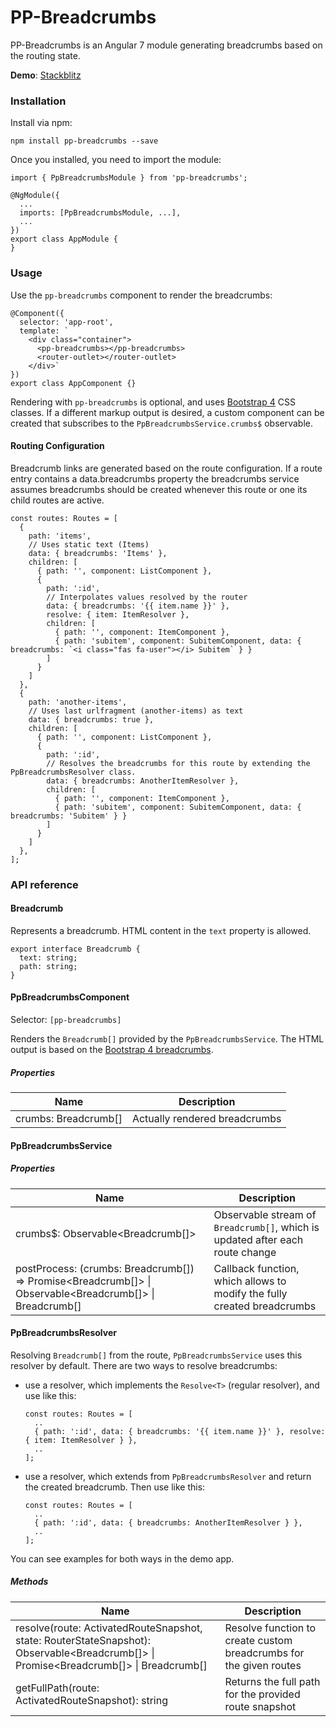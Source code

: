 # PP-Breadcrumbs

PP-Breadcrumbs is an Angular 7 module generating breadcrumbs based on the routing state.

**Demo**: [Stackblitz](https://stackblitz.com/edit/pp-breadcrumbs)

### Installation

Install via npm:
```
npm install pp-breadcrumbs --save 
```
Once you installed, you need to import the module:
```
import { PpBreadcrumbsModule } from 'pp-breadcrumbs';

@NgModule({
  ...
  imports: [PpBreadcrumbsModule, ...],
  ...
})
export class AppModule {
}
```

### Usage

Use the `pp-breadcrumbs` component to render the breadcrumbs:
```
@Component({
  selector: 'app-root',
  template: `
    <div class="container">
      <pp-breadcrumbs></pp-breadcrumbs>
      <router-outlet></router-outlet>
    </div>`
})
export class AppComponent {}
```

Rendering with `pp-breadcrumbs` is optional, and uses [Bootstrap 4](https://getbootstrap.com/) CSS classes. If a different markup output is desired, a custom component can be created that subscribes to the `PpBreadcrumbsService.crumbs$` observable.

#### Routing Configuration

Breadcrumb links are generated based on the route configuration. If a route entry contains a data.breadcrumbs property the breadcrumbs service assumes breadcrumbs should be created whenever this route or one its child routes are active.
```
const routes: Routes = [
  {
    path: 'items',
    // Uses static text (Items)
    data: { breadcrumbs: 'Items' },
    children: [
      { path: '', component: ListComponent },
      {
        path: ':id',
        // Interpolates values resolved by the router
        data: { breadcrumbs: '{{ item.name }}' },
        resolve: { item: ItemResolver },
        children: [
          { path: '', component: ItemComponent },
          { path: 'subitem', component: SubitemComponent, data: { breadcrumbs: `<i class="fas fa-user"></i> Subitem` } }
        ]
      }
    ]
  },
  {
    path: 'another-items',
    // Uses last urlfragment (another-items) as text
    data: { breadcrumbs: true },
    children: [
      { path: '', component: ListComponent },
      {
        path: ':id',
        // Resolves the breadcrumbs for this route by extending the PpBreadcrumbsResolver class.
        data: { breadcrumbs: AnotherItemResolver },
        children: [
          { path: '', component: ItemComponent },
          { path: 'subitem', component: SubitemComponent, data: { breadcrumbs: 'Subitem' } }
        ]
      }
    ]
  },
];
```

### API reference

#### Breadcrumb

Represents a breadcrumb. HTML content in the `text` property is allowed.
```
export interface Breadcrumb {
  text: string;
  path: string;
}
```

#### PpBreadcrumbsComponent
Selector: `[pp-breadcrumbs]`

Renders the `Breadcrumb[]` provided by the `PpBreadcrumbsService`. The HTML output is based on the [Bootstrap 4 breadcrumbs](https://getbootstrap.com/docs/4.2/components/breadcrumb/).

##### Properties

| Name | Description |
| --- | --- |
| crumbs: Breadcrumb[] | Actually rendered breadcrumbs |

#### PpBreadcrumbsService

##### Properties

| Name | Description |
| --- | --- |
| crumbs$: Observable<Breadcrumb[]> | Observable stream of `Breadcrumb[]`, which is updated after each route change |
| postProcess: (crumbs: Breadcrumb[]) => Promise<Breadcrumb[]> &#124; Observable<Breadcrumb[]> &#124; Breadcrumb[] | Callback function, which allows to modify the fully created breadcrumbs |

#### PpBreadcrumbsResolver

Resolving `Breadcrumb[]` from the route, `PpBreadcrumbsService` uses this resolver by default.
There are two ways to resolve breadcrumbs:
- use a resolver, which implements the `Resolve<T>` (regular resolver), and use like this:
  ```
  const routes: Routes = [
    ..
    { path: ':id', data: { breadcrumbs: '{{ item.name }}' }, resolve: { item: ItemResolver } },
    ..
  ];
  ```
- use a resolver, which extends from `PpBreadcrumbsResolver` and return the created breadcrumb. Then use like this:
  ```
  const routes: Routes = [
    ..
    { path: ':id', data: { breadcrumbs: AnotherItemResolver } },
    ..
  ];
  ```

You can see examples for both ways in the demo app.

##### Methods

| Name | Description |
| --- | --- |
| resolve(route: ActivatedRouteSnapshot, state: RouterStateSnapshot): Observable<Breadcrumb[]> &#124; Promise<Breadcrumb[]> &#124; Breadcrumb[] | Resolve function to create custom breadcrumbs for the given routes |
| getFullPath(route: ActivatedRouteSnapshot): string | Returns the full path for the provided route snapshot |

